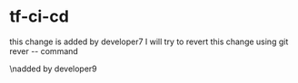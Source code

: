 # tf-ci-cd
this change is added by developer7
I will try to revert this change using git rever --<commit id> command

\nadded by developer9